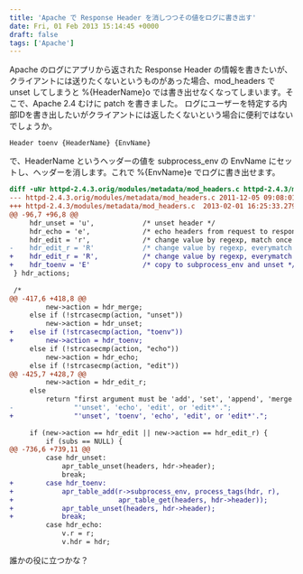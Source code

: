 ```yaml
---
title: 'Apache で Response Header を消しつつその値をログに書き出す'
date: Fri, 01 Feb 2013 15:14:45 +0000
draft: false
tags: ['Apache']
---
```


Apache のログにアプリから返された Response Header の情報を書きたいが、クライアントには送りたくないというものがあった場合、mod\_headers で unset してしまうと %{HeaderName}o では書き出せなくなってしまいます。そこで、Apache 2.4 むけに patch を書きました。 ログにユーザーを特定する内部IDを書き出したいがクライアントには返したくないという場合に便利ではないでしょうか。

```
Header toenv {HeaderName} {EnvName}
```

で、HeaderName というヘッダーの値を subprocess\_env の EnvName にセットし、ヘッダーを消します。これで %{EnvName}e でログに書き出せます。

```diff
diff -uNr httpd-2.4.3.orig/modules/metadata/mod_headers.c httpd-2.4.3/modules/metadata/mod_headers.c
--- httpd-2.4.3.orig/modules/metadata/mod_headers.c	2011-12-05 09:08:01.000000000 +0900
+++ httpd-2.4.3/modules/metadata/mod_headers.c	2013-02-01 16:25:33.279766574 +0900
@@ -96,7 +96,8 @@
     hdr_unset = 'u',            /* unset header */
     hdr_echo = 'e',             /* echo headers from request to response */
     hdr_edit = 'r',             /* change value by regexp, match once */
-    hdr_edit_r = 'R'            /* change value by regexp, everymatch */
+    hdr_edit_r = 'R',           /* change value by regexp, everymatch */
+    hdr_toenv = 'E'             /* copy to subprocess_env and unset */
 } hdr_actions;
 
 /*
@@ -417,6 +418,8 @@
         new->action = hdr_merge;
     else if (!strcasecmp(action, "unset"))
         new->action = hdr_unset;
+    else if (!strcasecmp(action, "toenv"))
+        new->action = hdr_toenv;
     else if (!strcasecmp(action, "echo"))
         new->action = hdr_echo;
     else if (!strcasecmp(action, "edit"))
@@ -425,7 +428,7 @@
         new->action = hdr_edit_r;
     else
         return "first argument must be 'add', 'set', 'append', 'merge', "
-               "'unset', 'echo', 'edit', or 'edit*'.";
+               "'unset', 'toenv', 'echo', 'edit', or 'edit*'.";
 
     if (new->action == hdr_edit || new->action == hdr_edit_r) {
         if (subs == NULL) {
@@ -736,6 +739,11 @@
         case hdr_unset:
             apr_table_unset(headers, hdr->header);
             break;
+        case hdr_toenv:
+            apr_table_add(r->subprocess_env, process_tags(hdr, r),
+                          apr_table_get(headers, hdr->header));
+            apr_table_unset(headers, hdr->header);
+            break;
         case hdr_echo:
             v.r = r;
             v.hdr = hdr;
```

誰かの役に立つかな？
